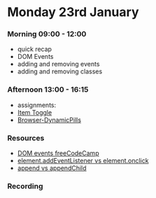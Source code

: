 # Monday 23rd January

### Morning 09:00 - 12:00
 
- quick recap
- DOM Events
- adding and removing events
- adding and removing classes

### Afternoon 13:00 - 16:15

- assignments:
- [Item Toggle](https://classroom.github.com/a/d4316DdZ)
- [Browser-DynamicPills](https://classroom.github.com/a/dL6WY0Vr)

### Resources
- [DOM events freeCodeCamp](https://www.freecodecamp.org/news/javascript-events-explained-in-simple-english/)
- [element.addEventListener vs element.onclick](https://www.geeksforgeeks.org/difference-between-addeventlistener-and-onclick-in-javascript/)
- [append vs appendChild](https://dev.to/ibn_abubakre/append-vs-appendchild-a4m)

### Recording
